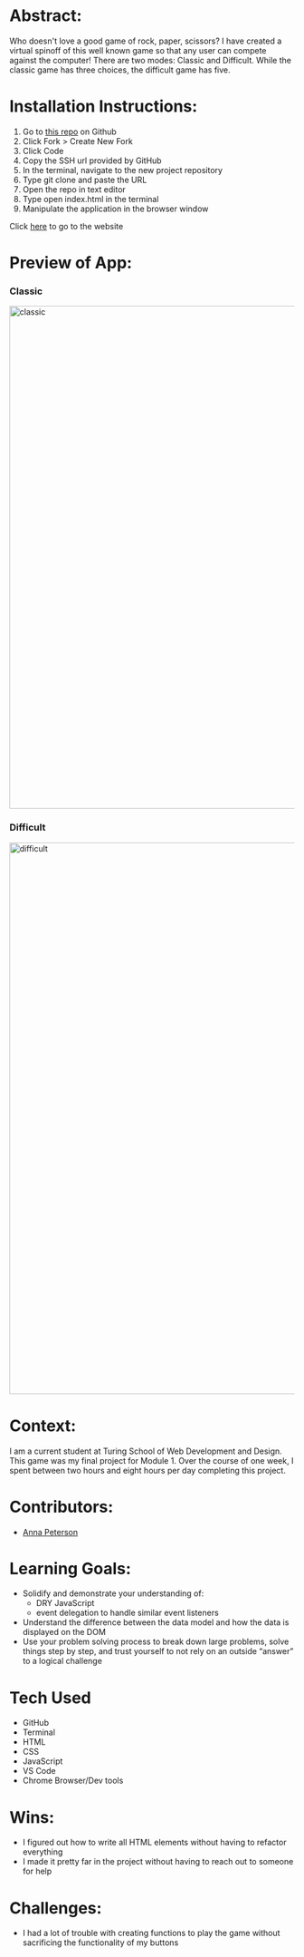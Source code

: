 # Abstract:
Who doesn't love a good game of rock, paper, scissors? I have created a virtual spinoff of this well known game so that any user can compete against the computer! There are two modes: Classic and Difficult. While the classic game has three choices, the difficult game has five.

# Installation Instructions:
1. Go to [this repo](git@github.com:AnnaPete/rock-paper-scissors.git) on Github
2. Click Fork > Create New Fork
3. Click Code
4. Copy the SSH url provided by GitHub
5. In the terminal, navigate to the new project repository
6. Type git clone and paste the URL
7. Open the repo in text editor
8. Type open index.html in the terminal
9. Manipulate the application in the browser window

Click [here](https://annapete.github.io/rock-paper-scissors/) to go to the website

# Preview of App:

### Classic 
<img width="887" alt="classic" src="https://user-images.githubusercontent.com/107816053/192657741-bdaf9ecd-0b9b-42c4-b528-eeed360b4268.png">

### Difficult 
<img width="973" alt="difficult" src="https://user-images.githubusercontent.com/107816053/192657780-72351d1b-1ce2-41f9-8b0d-f4d1803a7bb6.png">


# Context:
I am a current student at Turing School of Web Development and Design. This game was my final project for Module 1. Over the course of one week, I spent between two hours and eight hours per day completing this project.

# Contributors:
- [Anna Peterson](https://github.com/annapete)

# Learning Goals:
- Solidify and demonstrate your understanding of:
    - DRY JavaScript
    - event delegation to handle similar event listeners
- Understand the difference between the data model and how the data is displayed on the DOM
- Use your problem solving process to break down large problems, solve things step by step, and trust yourself to not rely on an outside “answer” to a logical challenge

# Tech Used
- GitHub
- Terminal
- HTML
- CSS
- JavaScript
- VS Code
- Chrome Browser/Dev tools

# Wins:
- I figured out how to write all HTML elements without having to refactor everything
- I made it pretty far in the project without having to reach out to someone for help

# Challenges:
- I had a lot of trouble with creating functions to play the game without sacrificing the functionality of my buttons
